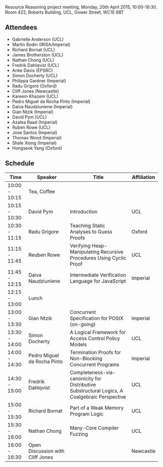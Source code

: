 Resource Reasoning project meeting, Monday, 20th April 2015, 10:00-16:30. Room 422, Roberts Building, UCL, Gower Street, WC1E 6BT

## Attendees
* Gabrielle Anderson (UCL)
* Martin Bodin (IRISA/Imperial)
* Richard Bornat (UCL)
* James Brotherston (UCL)
* Nathan Chong (UCL)
* Fredrik Dahlqvist (UCL)
* Anke Davis (EPSRC)
* Simon Docherty (UCL)
* Philippa Gardner (Imperial)
* Radu Grigore (Oxford)
* Cliff Jones (Newcastle)
* Kareem Khazem (UCL)
* Pedro Miguel da Rocha Pinto (Imperial)
* Daiva Naudziuniene (Imperial)
* Gian Ntzik (Imperial)
* David Pym (UCL)
* Azalea Raad (Imperial)
* Ruben Rowe (UCL)
* Jose Santos (Imperial)
* Thomas Wood (Imperial)
* Shale Xiong (Imperial)
* Hongseok Yang (Oxford)

## Schedule
| Time | Speaker | Title | Affiliation |
|------|---------|-------|-------------|
| 10:00 - 10:15 | Tea, Coffee | | |
| 10:15 - 10:30 | David Pym | Introduction | UCL |
| 10:30 - 11:15 | Radu Grigore | Teaching Static Analyses to Guess Proofs | Oxford |
| 11:15 - 11:45 | Reuben Rowe | Verifying Heap-Manipulating Recursive Procedures Using Cyclic Proof | UCL |
| 11:45 - 12:15 | Daiva Naudziuniene | Intermediate Verification Language for JavaScript | Imperial |
| 12:15 - 13:00 | Lunch |||
| 13:00 - 13:30 | Gian Ntzik | Concurrent Specification for POSIX (on-going) | Imperial |
| 13:30 - 14:00 | Simon Docherty | A Logical Framework for Access Control Policy Models | UCL |
| 14:00 - 14:30 | Pedro Miguel da Rocha Pinto | Termination Proofs for Non-Blocking Concurrent Programs | Imperial |
| 14:30 - 15:00 | Fredrik Dahlqvist | Completeness-via-canonicity for Distributive Substructural Logics, A Coalgebraic Perspective | UCL |
| 15:00 - 15:30 | Richard Bornat | Part of a Weak Memory Program Logic | UCL |
| 15:30 - 16:00 | Nathan Chong | Many-Core Compiler Fuzzing | UCL |
| 16:00 - 16:30 | Open Discussion with Cliff Jones || Newcastle |